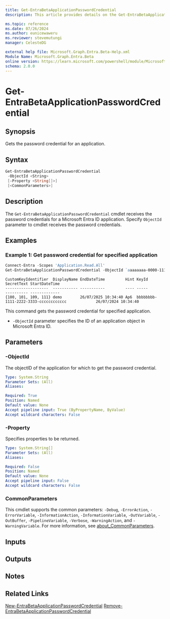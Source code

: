 ```yaml
---
title: Get-EntraBetaApplicationPasswordCredential
description: This article provides details on the Get-EntraBetaApplicationPasswordCredential command.

ms.topic: reference
ms.date: 07/26/2024
ms.author: eunicewaweru
ms.reviewer: stevemutungi
manager: CelesteDG

external help file: Microsoft.Graph.Entra.Beta-Help.xml
Module Name: Microsoft.Graph.Entra.Beta
online version: https://learn.microsoft.com/powershell/module/Microsoft.Graph.Entra.Beta/Get-EntraBetaApplicationPasswordCredential
schema: 2.0.0
---
```


# Get-EntraBetaApplicationPasswordCredential

## Synopsis

Gets the password credential for an application.

## Syntax

```powershell
Get-EntraBetaApplicationPasswordCredential 
 -ObjectId <String>
 [-Property <String[]>]
 [<CommonParameters>]
```

## Description

The `Get-EntraBetaApplicationPasswordCredential` cmdlet receives the password credentials for a Microsoft Entra ID application. Specify `ObjectId` parameter to cmdlet receives the password credentials.

## Examples

### Example 1: Get password credential for specified application

```powershell
Connect-Entra -Scopes 'Application.Read.All'
Get-EntraBetaApplicationPasswordCredential -ObjectId `aaaaaaaa-0000-1111-2222-bbbbbbbbbbbb`
```

```Output
CustomKeyIdentifier  DisplayName EndDateTime         Hint KeyId                                SecretText StartDateTime
-------------------  ----------- -----------         ---- -----                                ---------- -------------
{100, 101, 109, 111} demo        26/07/2025 10:34:40 Ap6  bbbbbbbb-1111-2222-3333-cccccccccccc             26/07/2024 10:34:40
```

This command gets the password credential for specified application.

- `-ObjectId` parameter specifies the ID of an application object in Microsoft Entra ID.

## Parameters

### -ObjectId

The objectID of the application for which to get the password credential.

```yaml
Type: System.String
Parameter Sets: (All)
Aliases:

Required: True
Position: Named
Default value: None
Accept pipeline input: True (ByPropertyName, ByValue)
Accept wildcard characters: False
```

### -Property

Specifies properties to be returned.

```yaml
Type: System.String[]
Parameter Sets: (All)
Aliases:

Required: False
Position: Named
Default value: None
Accept pipeline input: False
Accept wildcard characters: False
```

### CommonParameters

This cmdlet supports the common parameters: `-Debug`, `-ErrorAction`, `-ErrorVariable`, `-InformationAction`, `-InformationVariable`, `-OutVariable`, `-OutBuffer`, `-PipelineVariable`, `-Verbose`, `-WarningAction`, and `-WarningVariable`. For more information, see [about_CommonParameters](https://go.microsoft.com/fwlink/?LinkID=113216).

## Inputs

## Outputs

## Notes

## Related Links

[New-EntraBetaApplicationPasswordCredential](New-EntraBetaApplicationPasswordCredential.md)
[Remove-EntraBetaApplicationPasswordCredential](Remove-EntraBetaApplicationPasswordCredential.md)
